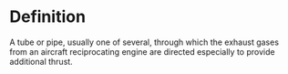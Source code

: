 # Definition

A tube or pipe, usually one of several, through which the exhaust gases
from an aircraft reciprocating engine are directed especially to provide
additional thrust.
